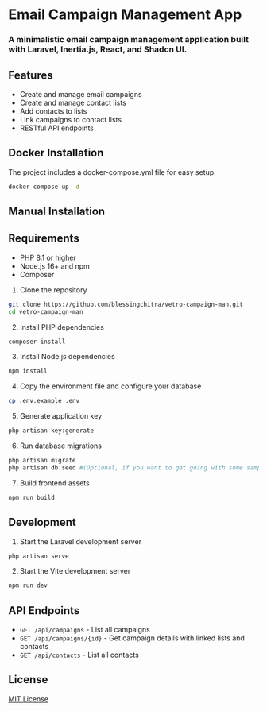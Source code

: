# Email Campaign Management App

### A minimalistic email campaign management application built with Laravel, Inertia.js, React, and Shadcn UI.

## Features

- Create and manage email campaigns
- Create and manage contact lists
- Add contacts to lists
- Link campaigns to contact lists
- RESTful API endpoints


## Docker Installation
The project includes a docker-compose.yml file for easy setup.
```bash
docker compose up -d
```

## Manual Installation

## Requirements

- PHP 8.1 or higher
- Node.js 16+ and npm
- Composer


1. Clone the repository
```bash
git clone https://github.com/blessingchitra/vetro-campaign-man.git
cd vetro-campaign-man
```

2. Install PHP dependencies
```bash
composer install
```

3. Install Node.js dependencies
```bash
npm install
```

4. Copy the environment file and configure your database
```bash
cp .env.example .env
```

5. Generate application key
```bash
php artisan key:generate
```

6. Run database migrations
```bash
php artisan migrate
php artisan db:seed #(Optional, if you want to get going with some sample data)
```

7. Build frontend assets
```bash
npm run build
```

## Development

1. Start the Laravel development server
```bash
php artisan serve
```

2. Start the Vite development server
```bash
npm run dev
```

## API Endpoints

- `GET /api/campaigns` - List all campaigns
- `GET /api/campaigns/{id}` - Get campaign details with linked lists and contacts
- `GET /api/contacts` - List all contacts

## License

[MIT License](LICENSE.md)
